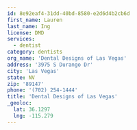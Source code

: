 ```yaml
---
id: 8e92eaf4-31dd-40bd-8580-e2d6d4b2cb6d
first_name: Lauren
last_name: Ing
license: DMD
services:
  - dentist
category: dentists
org_name: 'Dental Designs of Las Vegas'
address: '3975 S Durango Dr'
city: 'Las Vegas'
state: NV
zip: '89147'
phone: '(702) 254-1444'
title: 'Dental Designs of Las Vegas'
_geoloc:
  lat: 36.1297
  lng: -115.279
---
```

